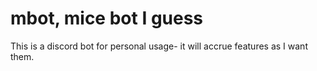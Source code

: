# mbot, mice bot I guess
This is a discord bot for personal usage- it will accrue features
as I want them.
